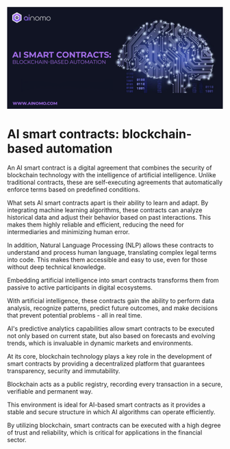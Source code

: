<img src="https://github.com/ainomodatalab/news/blob/95714bf9684e6144a6f090471718783793f31145/31.08.2024/image.png" alt="image">
<br>
<h1>AI smart contracts: blockchain-based automation</h1>
<p>An AI smart contract is a digital agreement that combines the security of blockchain technology with the intelligence of artificial intelligence. Unlike traditional contracts, these are self-executing agreements that automatically enforce terms based on predefined conditions.
</p>
<p>What sets AI smart contracts apart is their ability to learn and adapt. By integrating machine learning algorithms, these contracts can analyze historical data and adjust their behavior based on past interactions. This makes them highly reliable and efficient, reducing the need for intermediaries and minimizing human error.
</p>
<p>In addition, Natural Language Processing (NLP) allows these contracts to understand and process human language, translating complex legal terms into code. This makes them accessible and easy to use, even for those without deep technical knowledge.
</p>
<p>Embedding artificial intelligence into smart contracts transforms them from passive to active participants in digital ecosystems.
</p>
<p>With artificial intelligence, these contracts gain the ability to perform data analysis, recognize patterns, predict future outcomes, and make decisions that prevent potential problems - all in real time.
</p>
<p>AI's predictive analytics capabilities allow smart contracts to be executed not only based on current state, but also based on forecasts and evolving trends, which is invaluable in dynamic markets and environments.
</p>
<p>At its core, blockchain technology plays a key role in the development of smart contracts by providing a decentralized platform that guarantees transparency, security and immutability.
</p>
<p>Blockchain acts as a public registry, recording every transaction in a secure, verifiable and permanent way.
</p>
<p>This environment is ideal for AI-based smart contracts as it provides a stable and secure structure in which AI algorithms can operate efficiently.
</p>
<p>By utilizing blockchain, smart contracts can be executed with a high degree of trust and reliability, which is critical for applications in the financial sector.</p>
